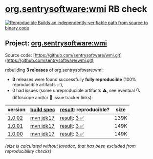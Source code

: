 [org.sentrysoftware:wmi](https://central.sonatype.com/artifact/org.sentrysoftware/wmi/versions) RB check
=======

[![Reproducible Builds](https://reproducible-builds.org/images/logos/rb.svg) an independently-verifiable path from source to binary code](https://reproducible-builds.org/)

## Project: [org.sentrysoftware:wmi](https://central.sonatype.com/artifact/org.sentrysoftware/wmi/versions)

Source code: [https://github.com/sentrysoftware/wmi.git](https://github.com/sentrysoftware/wmi.git)

rebuilding **3 releases** of org.sentrysoftware:wmi:
- **3** releases were found successfully **fully reproducible** (100% reproducible artifacts :white_check_mark:),
- 0 had issues (some unreproducible artifacts :warning:, see eventual :mag: diffoscope and/or :memo: issue tracker links):

| version | [build spec](/BUILDSPEC.md) | [result](https://reproducible-builds.org/docs/jvm/): reproducible? | size |
| -- | --------- | ------ | -- |
| [1.0.02](https://central.sonatype.com/artifact/org.sentrysoftware/wmi/1.0.02/pom) | [mvn jdk17](wmi-1.0.02.buildspec) | [result](wmi-1.0.02.buildinfo): [3 :white_check_mark: ](wmi-1.0.02.buildcompare) | 139K |
| [1.0.01](https://central.sonatype.com/artifact/org.sentrysoftware/wmi/1.0.01/pom) | [mvn jdk17](wmi-1.0.01.buildspec) | [result](wmi-1.0.01.buildinfo): [3 :white_check_mark: ](wmi-1.0.01.buildcompare) | 149K |
| [1.0.00](https://central.sonatype.com/artifact/org.sentrysoftware/wmi/1.0.00/pom) | [mvn jdk17](wmi-1.0.00.buildspec) | [result](wmi-1.0.00.buildinfo): [3 :white_check_mark: ](wmi-1.0.00.buildcompare) | 149K |

<i>(size is calculated without javadoc, that has been excluded from reproducibility checks)</i>
